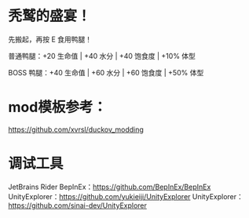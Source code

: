 # 秃鹫的盛宴！

先搬起，再按 E 食用鸭腿！

普通鸭腿：+20 生命值 | +40 水分 | +40 饱食度 | +10% 体型

BOSS 鸭腿：+40 生命值 | +60 水分 | +60 饱食度 | +50% 体型

# mod模板参考：
https://github.com/xvrsl/duckov_modding

# 调试工具
JetBrains Rider
BepInEx：https://github.com/BepInEx/BepInEx
UnityExplorer：https://github.com/yukieiji/UnityExplorer
UnityExplorer：https://github.com/sinai-dev/UnityExplorer
